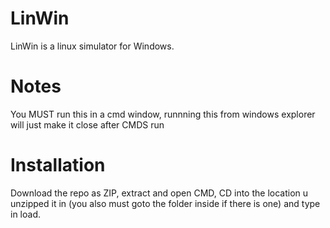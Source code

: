 # LinWin
LinWin is a linux simulator for Windows.






# Notes
You MUST run this in a cmd window, runnning this from windows explorer will just make it close after CMDS run

# Installation
Download the repo as ZIP, extract and open CMD, CD into the location u unzipped it in (you also must goto the folder inside if there is one) and type in load.

